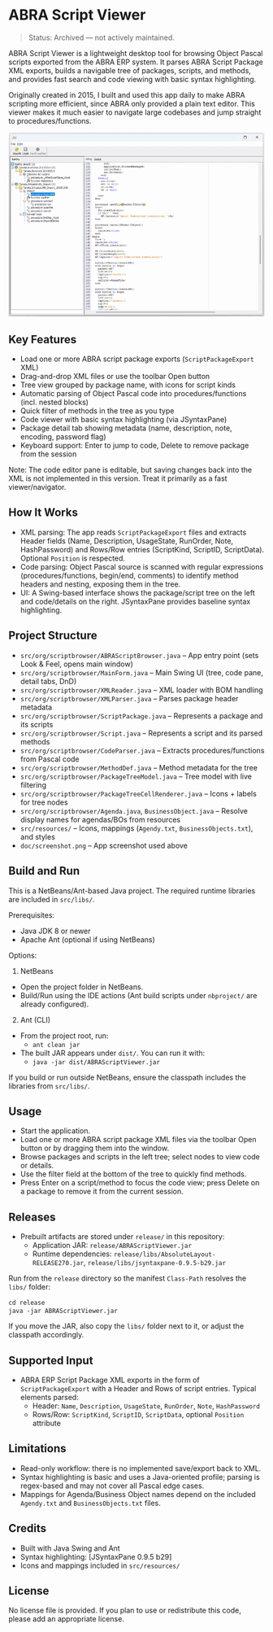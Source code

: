 # ABRA Script Viewer

> Status: Archived — not actively maintained.

ABRA Script Viewer is a lightweight desktop tool for browsing Object Pascal scripts exported from the ABRA ERP system. It parses ABRA Script Package XML exports, builds a navigable tree of packages, scripts, and methods, and provides fast search and code viewing with basic syntax highlighting.

 Originally created in 2015, I built and used this app daily to make ABRA scripting more efficient, since ABRA only provided a plain text editor. This viewer makes it much easier to navigate large codebases and jump straight to procedures/functions.

![Screenshot](doc/screenshot.png)

## Key Features

- Load one or more ABRA script package exports (`ScriptPackageExport` XML)
- Drag-and-drop XML files or use the toolbar Open button
- Tree view grouped by package name, with icons for script kinds
- Automatic parsing of Object Pascal code into procedures/functions (incl. nested blocks)
- Quick filter of methods in the tree as you type
- Code viewer with basic syntax highlighting (via JSyntaxPane)
- Package detail tab showing metadata (name, description, note, encoding, password flag)
- Keyboard support: Enter to jump to code, Delete to remove package from the session

Note: The code editor pane is editable, but saving changes back into the XML is not implemented in this version. Treat it primarily as a fast viewer/navigator.

## How It Works

- XML parsing: The app reads `ScriptPackageExport` files and extracts Header fields (Name, Description, UsageState, RunOrder, Note, HashPassword) and Rows/Row entries (ScriptKind, ScriptID, ScriptData). Optional `Position` is respected.
- Code parsing: Object Pascal source is scanned with regular expressions (procedures/functions, begin/end, comments) to identify method headers and nesting, exposing them in the tree.
- UI: A Swing-based interface shows the package/script tree on the left and code/details on the right. JSyntaxPane provides baseline syntax highlighting.

## Project Structure

- `src/org/scriptbrowser/ABRAScriptBrowser.java` – App entry point (sets Look & Feel, opens main window)
- `src/org/scriptbrowser/MainForm.java` – Main Swing UI (tree, code pane, detail tabs, DnD)
- `src/org/scriptbrowser/XMLReader.java` – XML loader with BOM handling
- `src/org/scriptbrowser/XMLParser.java` – Parses package header metadata
- `src/org/scriptbrowser/ScriptPackage.java` – Represents a package and its scripts
- `src/org/scriptbrowser/Script.java` – Represents a script and its parsed methods
- `src/org/scriptbrowser/CodeParser.java` – Extracts procedures/functions from Pascal code
- `src/org/scriptbrowser/MethodDef.java` – Method metadata for the tree
- `src/org/scriptbrowser/PackageTreeModel.java` – Tree model with live filtering
- `src/org/scriptbrowser/PackageTreeCellRenderer.java` – Icons + labels for tree nodes
- `src/org/scriptbrowser/Agenda.java`, `BusinessObject.java` – Resolve display names for agendas/BOs from resources
- `src/resources/` – Icons, mappings (`Agendy.txt`, `BusinessObjects.txt`), and styles
- `doc/screenshot.png` – App screenshot used above

## Build and Run

This is a NetBeans/Ant-based Java project. The required runtime libraries are included in `src/libs/`.

Prerequisites:

- Java JDK 8 or newer
- Apache Ant (optional if using NetBeans)

Options:

1) NetBeans
- Open the project folder in NetBeans.
- Build/Run using the IDE actions (Ant build scripts under `nbproject/` are already configured).

2) Ant (CLI)
- From the project root, run:
  - `ant clean jar`
- The built JAR appears under `dist/`. You can run it with:
  - `java -jar dist/ABRAScriptViewer.jar`

If you build or run outside NetBeans, ensure the classpath includes the libraries from `src/libs/`.

## Usage

- Start the application.
- Load one or more ABRA script package XML files via the toolbar Open button or by dragging them into the window.
- Browse packages and scripts in the left tree; select nodes to view code or details.
- Use the filter field at the bottom of the tree to quickly find methods.
- Press Enter on a script/method to focus the code view; press Delete on a package to remove it from the current session.

## Releases

- Prebuilt artifacts are stored under `release/` in this repository:
  - Application JAR: `release/ABRAScriptViewer.jar`
  - Runtime dependencies: `release/libs/AbsoluteLayout-RELEASE270.jar`, `release/libs/jsyntaxpane-0.9.5-b29.jar`

Run from the `release` directory so the manifest `Class-Path` resolves the `libs/` folder:

```
cd release
java -jar ABRAScriptViewer.jar
```

If you move the JAR, also copy the `libs/` folder next to it, or adjust the classpath accordingly.

## Supported Input

- ABRA ERP Script Package XML exports in the form of `ScriptPackageExport` with a Header and Rows of script entries. Typical elements parsed:
  - Header: `Name`, `Description`, `UsageState`, `RunOrder`, `Note`, `HashPassword`
  - Rows/Row: `ScriptKind`, `ScriptID`, `ScriptData`, optional `Position` attribute

## Limitations

- Read-only workflow: there is no implemented save/export back to XML.
- Syntax highlighting is basic and uses a Java-oriented profile; parsing is regex-based and may not cover all Pascal edge cases.
- Mappings for Agenda/Business Object names depend on the included `Agendy.txt` and `BusinessObjects.txt` files.

## Credits

- Built with Java Swing and Ant
- Syntax highlighting: [JSyntaxPane 0.9.5 b29]
- Icons and mappings included in `src/resources/`

## License

No license file is provided. If you plan to use or redistribute this code, please add an appropriate license.

